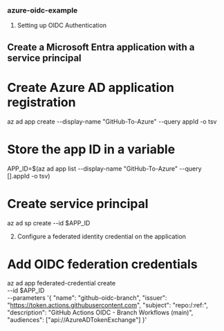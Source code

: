 ### azure-oidc-example

1. Setting up OIDC Authentication

## Create a Microsoft Entra application with a service principal
	
# Create Azure AD application registration
az ad app create --display-name "GitHub-To-Azure" --query appId -o tsv
 
# Store the app ID in a variable
APP_ID=$(az ad app list --display-name "GitHub-To-Azure" --query [].appId -o tsv)
 
# Create service principal
az ad sp create --id $APP_ID

2. Configure a federated identity credential on the application

# Add OIDC federation credentials
az ad app federated-credential create \
  --id $APP_ID \
  --parameters '{
    "name": "github-oidc-branch",
    "issuer": "https://token.actions.githubusercontent.com",
    "subject": "repo:<organization>/<repository>:ref:<refpath>",
    "description": "GitHub Actions OIDC - Branch Workflows (main)",
    "audiences": ["api://AzureADTokenExchange"]
}'
